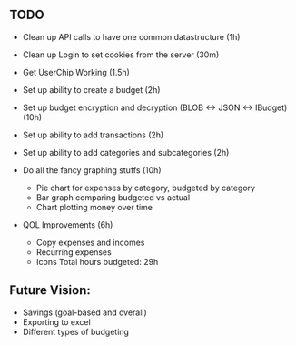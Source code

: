 ## TODO
- Clean up API calls to have one common datastructure (1h)
- Clean up Login to set cookies from the server (30m)
- Get UserChip Working (1.5h)

- Set up ability to create a budget (2h)
- Set up budget encryption and decryption (BLOB <-> JSON <-> IBudget) (10h)
- Set up ability to add transactions (2h)
- Set up ability to add categories and subcategories (2h)
- Do all the fancy graphing stuffs (10h)
    - Pie chart for expenses by category, budgeted by category
    - Bar graph comparing budgeted vs actual
    - Chart plotting money over time
- QOL Improvements (6h)
    - Copy expenses and incomes
    - Recurring expenses
    - Icons
Total hours budgeted: 29h
 

## Future Vision:
- Savings (goal-based and overall)
- Exporting to excel
- Different types of budgeting